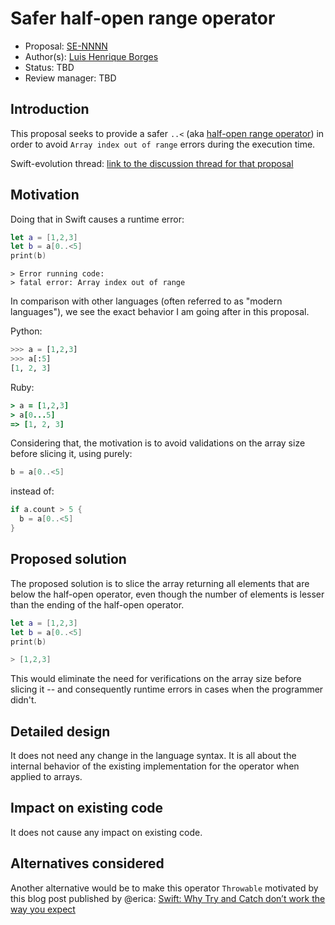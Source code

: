 # Safer half-open range operator

* Proposal: [SE-NNNN](https://github.com/apple/swift-evolution/blob/master/proposals/0065-array-slicing-open-range.md)
* Author(s): [Luis Henrique Borges](https://github.com/luish)
* Status: TBD
* Review manager: TBD

## Introduction

This proposal seeks to provide a safer `..<`
(aka [half-open range operator](https://github.com/apple/swift/blob/510f29abf77e202780c11d5f6c7449313c819030/stdlib/public/core/Range.swift#L193))
in order to avoid `Array index out of range` errors during the execution time.

Swift-evolution thread: [link to the discussion thread for that proposal](https://lists.swift.org/pipermail/swift-evolution)

## Motivation

Doing that in Swift causes a runtime error:

```swift
let a = [1,2,3]
let b = a[0..<5]
print(b)
```

```
> Error running code:
> fatal error: Array index out of range
```

In comparison with other languages (often referred to as
"modern languages"), we see the exact behavior I am
going after in this proposal.

Python:

```python
>>> a = [1,2,3]
>>> a[:5]
[1, 2, 3]
```

Ruby:

```ruby
> a = [1,2,3]
> a[0...5]
=> [1, 2, 3]
```

Considering that, the motivation is to avoid validations
on the array size before slicing it, using purely:

```swift
b = a[0..<5]
```

instead of:

```swift
if a.count > 5 {
  b = a[0..<5]
}
```

## Proposed solution

The proposed solution is to slice the array returning all elements that are
below the half-open operator, even though the number of elements is lesser
than the ending of the half-open operator.

```swift
let a = [1,2,3]
let b = a[0..<5]
print(b)

> [1,2,3]
```

This would eliminate the need for verifications on the array size before
slicing it -- and consequently runtime errors in cases when the programmer didn't.

## Detailed design

It does not need any change in the language syntax. It is all about
the internal behavior of the existing implementation for the operator
when applied to arrays.

## Impact on existing code

It does not cause any impact on existing code.

## Alternatives considered

Another alternative would be to make this operator `Throwable`
motivated by this blog post published by @erica:
[Swift: Why Try and Catch don’t work the way you expect](http://ericasadun.com/2015/06/09/swift-why-try-and-catch-dont-work-the-way-you-expect/)
